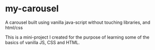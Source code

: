 # my-carousel
A carousel built using vanilla java-script without touching libraries, and html/css

This is a mini-project I created for the purpose of learning some of the basics of vanilla JS, CSS and HTML. 
